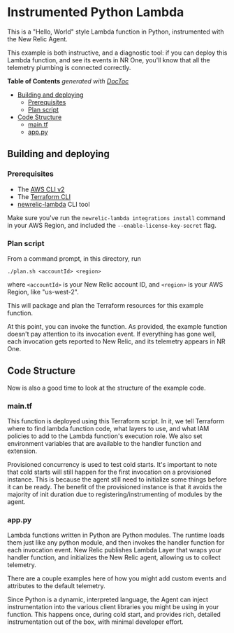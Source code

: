 # Instrumented Python Lambda

This is a "Hello, World" style Lambda function in Python, instrumented with the New Relic Agent.

This example is both instructive, and a diagnostic tool: if you can deploy this Lambda function, and see its events in NR One, you'll know that all the telemetry plumbing is connected correctly.

<!-- START doctoc generated TOC please keep comment here to allow auto update -->
<!-- DON'T EDIT THIS SECTION, INSTEAD RE-RUN doctoc TO UPDATE -->
**Table of Contents**  *generated with [DocToc](https://github.com/thlorenz/doctoc)*

- [Building and deploying](#building-and-deploying)
  - [Prerequisites](#prerequisites)
  - [Plan script](#plan-script)
- [Code Structure](#code-structure)
  - [main.tf](#maintf)
  - [app.py](#apppy)

<!-- END doctoc generated TOC please keep comment here to allow auto update -->

## Building and deploying

### Prerequisites

- The [AWS CLI v2](https://docs.aws.amazon.com/cli/latest/userguide/install-cliv2.html)
- The [Terraform CLI](https://learn.hashicorp.com/tutorials/terraform/install-cli)
- [newrelic-lambda](https://github.com/newrelic/newrelic-lambda-cli#installation) CLI tool

Make sure you've run the `newrelic-lambda integrations install` command in your AWS Region, and included the `--enable-license-key-secret` flag.

### Plan script

From a command prompt, in this directory, run

    ./plan.sh <accountId> <region>

where `<accountId>` is your New Relic account ID, and  `<region>` is your AWS Region, like "us-west-2".

This will package and plan the Terraform resources for this example function.

At this point, you can invoke the function. As provided, the example function doesn't pay attention to its invocation event. If everything has gone well, each invocation gets reported to New Relic, and its telemetry appears in NR One.

## Code Structure

Now is also a good time to look at the structure of the example code.

### main.tf

This function is deployed using this Terraform script. In it, we tell Terraform where to find lambda function code, what layers to use, and what IAM policies to add to the Lambda function's execution role. We also set environment variables that are available to the handler function and extension.

Provisioned concurrency is used to test cold starts. It's important to note that cold starts will still happen for the first invocation on a provisioned instance. This is because the agent still need to initialize some things before it can be ready. The benefit of the provisioned instance is that it avoids the majority of init duration due to registering/instrumenting of modules by the agent.

### app.py

Lambda functions written in Python are Python modules. The runtime loads them just like any python module, and then invokes the handler function for each invocation event. New Relic publishes Lambda Layer that wraps your handler function, and initializes the New Relic agent, allowing us to collect telemetry.

There are a couple examples here of how you might add custom events and attributes to the default telemetry.

Since Python is a dynamic, interpreted language, the Agent can inject instrumentation into the various client libraries you might be using in your function. This happens once, during cold start, and provides rich, detailed instrumentation out of the box, with minimal developer effort.

